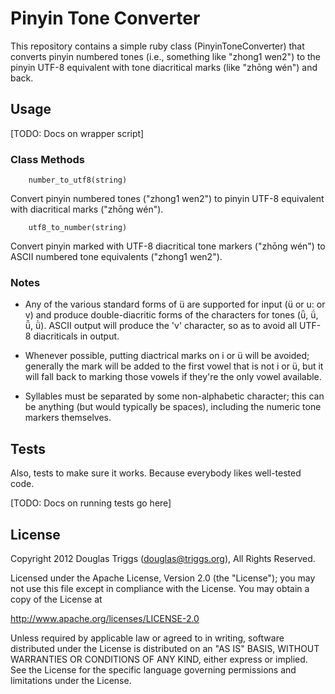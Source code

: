 # Pinyin Tone Converter

This repository contains a simple ruby class (PinyinToneConverter) that converts pinyin numbered tones (i.e., something like "zhong1 wen2") to the pinyin UTF-8 equivalent with tone diacritical marks (like "zhōng wén") and back.

## Usage

[TODO: Docs on wrapper script]

### Class Methods

        number_to_utf8(string)
Convert pinyin numbered tones ("zhong1 wen2") to pinyin UTF-8 equivalent with diacritical marks ("zhōng wén").

        utf8_to_number(string)
Convert pinyin marked with UTF-8 diacritical tone markers ("zhōng wén") to ASCII numbered tone equivalents ("zhong1 wen2").

### Notes

* Any of the various standard forms of ü are supported for input (ü or u: or v) and produce double-diacritic forms of the characters for tones (ǖ, ǘ, ǚ, ǜ).  ASCII output will produce the 'v' character, so as to avoid all UTF-8 diacriticals in output.

* Whenever possible, putting diactrical marks on i or ü will be avoided; generally the mark will be added to the first vowel that is not i or ü, but it will fall back to marking those vowels if they're the only vowel available.

* Syllables must be separated by some non-alphabetic character; this can be anything (but would typically be spaces), including the numeric tone markers themselves.

## Tests

Also, tests to make sure it works.  Because everybody likes well-tested code.

[TODO: Docs on running tests go here]

## License

Copyright 2012 Douglas Triggs (douglas@triggs.org), All Rights Reserved.

Licensed under the Apache License, Version 2.0 (the "License"); you may not use this file except in compliance with the License. You may obtain a copy of the License at

http://www.apache.org/licenses/LICENSE-2.0

Unless required by applicable law or agreed to in writing, software distributed under the License is distributed on an "AS IS" BASIS, WITHOUT WARRANTIES OR CONDITIONS OF ANY KIND, either express or implied. See the License for the specific language governing permissions and limitations under the License.
